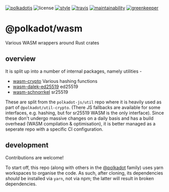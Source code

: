 [![polkadotjs](https://img.shields.io/badge/polkadot-js-orange.svg?style=flat-square)](https://polkadot.js.org)
![license](https://img.shields.io/badge/License-Apache%202.0-blue.svg?style=flat-square)
[![style](https://img.shields.io/badge/code%20style-semistandard-lightgrey.svg?style=flat-square)](https://github.com/Flet/semistandard)
[![travis](https://img.shields.io/travis/polkadot-js/wasm.svg?style=flat-square)](https://travis-ci.com/polkadot-js/wasm)
[![maintainability](https://img.shields.io/codeclimate/maintainability/polkadot-js/wasm.svg?style=flat-square)](https://codeclimate.com/github/polkadot-js/wasm/maintainability)
[![greenkeeper](https://img.shields.io/badge/greenkeeper-enabled-brightgreen.svg?style=flat-square)](https://greenkeeper.io/)

# @polkadot/wasm

Various WASM wrappers around Rust crates

## overview

It is split up into a number of internal packages, namely utilities -

- [wasm-crypto](packages/wasm-crypto/) Various hashing functions
- [wasm-dalek-ed25519](packages/wasm-dalek-ed25519/) ed25519
- [wasm-schnorrkel](packages/wasm-schnorrkel/) sr25519

These are split from the `polkadot-js/util` repo where it is heavily used as part of `@polkadot/util-crypto`. (There JS fallbacks are available for some interfaces, e.g. hashing, but for sr25519 WASM is the only interface). Since these don't undergo massive changes on a daily basis and has a build overhead (WASM compilation & optimisation), it is better managed as a seperate repo with a specific CI configuration.

## development

Contributions are welcome!

To start off, this repo (along with others in the [@polkadot](https://github.com/polkadot-js/) family) uses yarn workspaces to organise the code. As such, after cloning, its dependencies _should_ be installed via `yarn`, not via npm; the latter will result in broken dependencies.
